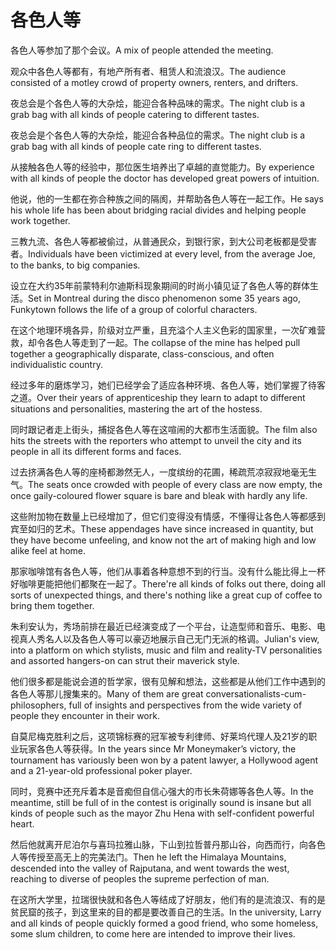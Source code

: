 # 各色人等

<p><span class="chinese">各色人等参加了那个会议。</span><span class="english">A mix of people attended the meeting.</span></p>

<p><span class="chinese">观众中各色人等都有，有地产所有者、租赁人和流浪汉。</span><span class="english">The audience consisted of a motley crowd of property owners, renters, and drifters.</span></p>

<p><span class="chinese">夜总会是个各色人等的大杂烩，能迎合各种品味的需求。</span><span class="english">The night club is a grab bag with all kinds of people catering to different tastes.</span></p>

<p><span class="chinese">夜总会是个各色人等的大杂烩，能迎合各种品位的需求。</span><span class="english">The night club is a grab bag with all kinds of people cate ring to different tastes.</span></p>

<p><span class="chinese">从接触各色人等的经验中，那位医生培养出了卓越的直觉能力。</span><span class="english">By experience with all kinds of people the doctor has developed great powers of intuition.</span></p>

<p><span class="chinese">他说，他的一生都在弥合种族之间的隔阂，并帮助各色人等在一起工作。</span><span class="english">He says his whole life has been about bridging racial divides and helping people work together.</span></p>

<p><span class="chinese">三教九流、各色人等都被偷过，从普通民众，到银行家，到大公司老板都是受害者。</span><span class="english">Individuals have been victimized at every level, from the average Joe, to the banks, to big companies.</span></p>

<p><span class="chinese">设立在大约35年前蒙特利尔迪斯科现象期间的时尚小镇见证了各色人等的群体生活。</span><span class="english">Set in Montreal during the disco phenomenon some 35 years ago, Funkytown follows the life of a group of colorful characters.</span></p>

<p><span class="chinese">在这个地理环境各异，阶级对立严重，且充溢个人主义色彩的国家里，一次矿难营救，却令各色人等走到了一起。</span><span class="english">The collapse of the mine has helped pull together a geographically disparate, class-conscious, and often individualistic country.</span></p>

<p><span class="chinese">经过多年的磨炼学习，她们已经学会了适应各种环境、各色人等，她们掌握了待客之道。</span><span class="english">Over their years of apprenticeship they learn to adapt to different situations and personalities, mastering the art of the hostess.</span></p>

<p><span class="chinese">同时跟记者走上街头，捕捉各色人等在这喧闹的大都市生活面貌。</span><span class="english">The film also hits the streets with the reporters who attempt to unveil the city and its people in all its different forms and faces.</span></p>

<p><span class="chinese">过去挤满各色人等的座椅都渺然无人，一度缤纷的花圃，稀疏荒凉寂寂地毫无生气。</span><span class="english">The seats once crowded with people of every class are now empty, the once gaily-coloured flower square is bare and bleak with hardly any life.</span></p>

<p><span class="chinese">这些附加物在数量上已经增加了，但它们变得没有情感，不懂得让各色人等都感到宾至如归的艺术。</span><span class="english">These appendages have since increased in quantity, but they have become unfeeling, and know not the art of making high and low alike feel at home.</span></p>

<p><span class="chinese">那家咖啡馆有各色人等，他们从事着各种意想不到的行当。没有什么能比得上一杯好咖啡更能把他们都聚在一起了。</span><span class="english">There're all kinds of folks out there, doing all sorts of unexpected things, and there's nothing like a great cup of coffee to bring them together.</span></p>

<p><span class="chinese">朱利安认为，秀场前排在最近已经演变成了一个平台，让造型师和音乐、电影、电视真人秀名人以及各色人等可以豪迈地展示自己无门无派的格调。</span><span class="english">Julian's view, into a platform on which stylists, music and film and reality-TV personalities and assorted hangers-on can strut their maverick style.</span></p>

<p><span class="chinese">他们很多都是能说会道的哲学家，很有见解和想法，这些都是从他们工作中遇到的各色人等那儿搜集来的。</span><span class="english">Many of them are great conversationalists-cum-philosophers, full of insights and perspectives from the wide variety of people they encounter in their work.</span></p>

<p><span class="chinese">自莫尼梅克胜利之后，这项锦标赛的冠军被专利律师、好莱坞代理人及21岁的职业玩家各色人等获得。</span><span class="english">In the years since Mr Moneymaker’s victory, the tournament has variously been won by a patent lawyer, a Hollywood agent and a 21-year-old professional poker player.</span></p>

<p><span class="chinese">同时，竞赛中还充斥着本是音痴但自信心强大的市长朱荷娜等各色人等。</span><span class="english">In the meantime, still be full of in the contest is originally sound is insane but all kinds of people such as the mayor Zhu Hena with self-confident powerful heart.</span></p>

<p><span class="chinese">然后他就离开尼泊尔与喜玛拉雅山脉，下山到拉哲普丹那山谷，向西而行，向各色人等传授至高无上的完美法门。</span><span class="english">Then he left the Himalaya Mountains, descended into the valley of Rajputana, and went towards the west, reaching to diverse of peoples the supreme perfection of man.</span></p>

<p><span class="chinese">在这所大学里，拉瑞很快就和各色人等结成了好朋友，他们有的是流浪汉、有的是贫民窟的孩子，到这里来的目的都是要改善自己的生活。</span><span class="english">In the university, Larry and all kinds of people quickly formed a good friend, who some homeless, some slum children, to come here are intended to improve their lives.</span></p>

